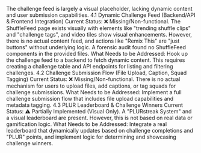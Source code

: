 <!-- LLM/Claude Context: Section = PHASE 4: Challenges & Social -->

The challenge feed is largely a visual placeholder, lacking dynamic content and user submission capabilities.
4.1 Dynamic Challenge Feed (Backend/API & Frontend Integration)
Current Status: ❌ Missing/Non-functional. The ShuffleFeed page exists visually with elements like "trending shuffle clips" and "challenge tags", and video tiles show visual enhancements. However, there is no actual content feed, and actions like "Remix This" are "just buttons" without underlying logic. A forensic audit found no ShuffleFeed components in the provided files.
What Needs to be Addressed: Hook up the challenge feed to a backend to fetch dynamic content. This requires creating a challenge table and API endpoints for listing and filtering challenges.
4.2 Challenge Submission Flow (File Upload, Caption, Squad Tagging)
Current Status: ❌ Missing/Non-functional. There is no actual mechanism for users to upload files, add captions, or tag squads for challenge submissions.
What Needs to be Addressed: Implement a full challenge submission flow that includes file upload capabilities and metadata tagging.
4.3 PLUR Leaderboard & Challenge Winners
Current Status: ⚠️ Partially Implemented (Visual Only). A "PLURstreak System" and a visual leaderboard are present. However, this is not based on real data or gamification logic.
What Needs to be Addressed: Integrate a real leaderboard that dynamically updates based on challenge completions and "PLUR" points, and implement logic for determining and showcasing challenge winners.
